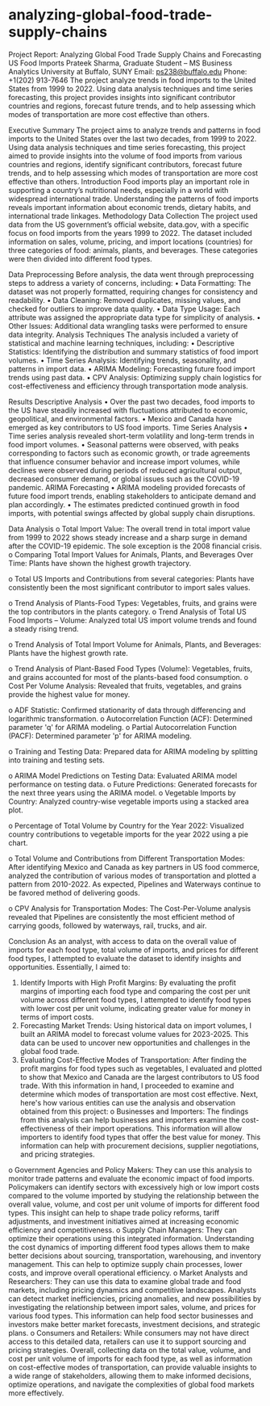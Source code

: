 # analyzing-global-food-trade-supply-chains
Project Report:
Analyzing Global Food Trade Supply Chains and Forecasting US Food Imports
Prateek Sharma, Graduate Student – MS Business Analytics
University at Buffalo, SUNY 
Email: ps238@buffalo.edu Phone: +1(202) 913-7646
The project analyze trends in food imports to the United States from 1999 to 2022. Using data analysis techniques and time series forecasting, this project provides insights into significant contributor countries and regions, forecast future trends, and to help assessing which modes of transportation are more cost effective than others.
 
  
Executive Summary
The project aims to analyze trends and patterns in food imports to the United States over the last two decades, from 1999 to 2022. Using data analysis techniques and time series forecasting, this project aimed to provide insights into the volume of food imports from various countries and regions, identify significant contributors, forecast future trends, and to help assessing which modes of transportation are more cost effective than others.
Introduction
Food imports play an important role in supporting a country’s nutritional needs, especially in a world with widespread international trade. Understanding the patterns of food imports reveals important information about economic trends, dietary habits, and international trade linkages.
Methodology Data Collection
The project used data from the US government’s official website, data.gov, with a specific focus on food imports from the years 1999 to 2022. The dataset included information on sales, volume, pricing, and import locations (countries) for three categories of food: animals, plants, and beverages. These categories were then divided into different food types.
    
Data Preprocessing
Before analysis, the data went through preprocessing steps to address a variety of concerns, including:
• Data Formatting: The dataset was not properly formatted, requiring changes for consistency and readability.
• Data Cleaning: Removed duplicates, missing values, and checked for outliers to improve data quality.
• Data Type Usage: Each attribute was assigned the appropriate data type for simplicity of analysis.
• Other Issues: Additional data wrangling tasks were performed to ensure data integrity.
Analysis Techniques
The analysis included a variety of statistical and machine learning techniques, including:
• Descriptive Statistics: Identifying the distribution and summary statistics of food import volumes.
• Time Series Analysis: Identifying trends, seasonality, and patterns in import data.
• ARIMA Modeling: Forecasting future food import trends using past data.
• CPV Analysis: Optimizing supply chain logistics for cost-effectiveness and
efficiency through transportation mode analysis.

Results Descriptive Analysis
• Over the past two decades, food imports to the US have steadily increased with fluctuations attributed to economic, geopolitical, and environmental factors.
• Mexico and Canada have emerged as key contributors to US food imports. Time Series Analysis
• Time series analysis revealed short-term volatility and long-term trends in food import volumes.
• Seasonal patterns were observed, with peaks corresponding to factors such as economic growth, or trade agreements that influence consumer behavior and increase import volumes, while declines were observed during periods of reduced agricultural output, decreased consumer demand, or global issues such as the COVID-19 pandemic.
ARIMA Forecasting
• ARIMA modeling provided forecasts of future food import trends, enabling stakeholders to anticipate demand and plan accordingly.
• The estimates predicted continued growth in food imports, with potential swings affected by global supply chain disruptions.
 
Data Analysis
o Total Import Value: The overall trend in total import value from 1999 to 2022 shows steady increase and a sharp surge in demand after the COVID-19 epidemic. The sole exception is the 2008 financial crisis.
o Comparing Total Import Values for Animals, Plants, and Beverages Over Time: Plants have shown the highest growth trajectory.
  
 o Total US Imports and Contributions from several categories: Plants have consistently been the most significant contributor to import sales values.
 
o Trend Analysis of Plants-Food Types: Vegetables, fruits, and grains were the top contributors in the plants category.
 o Trend Analysis of Total US Food Imports – Volume: Analyzed total US import volume trends and found a steady rising trend.

 o Trend Analysis of Total Import Volume for Animals, Plants, and Beverages: Plants have the highest growth rate.
 
o Trend Analysis of Plant-Based Food Types (Volume): Vegetables, fruits, and grains accounted for most of the plants-based food consumption.
 o Cost Per Volume Analysis: Revealed that fruits, vegetables, and grains provide the highest value for money.
 
o ADF Statistic: Confirmed stationarity of data through differencing and logarithmic transformation.
o Autocorrelation Function (ACF): Determined parameter 'q' for ARIMA modeling.
  o Partial Autocorrelation Function (PACF): Determined parameter 'p' for ARIMA modeling.

 o Training and Testing Data: Prepared data for ARIMA modeling by splitting into training and testing sets.
 
o ARIMA Model Predictions on Testing Data: Evaluated ARIMA model performance on testing data.
 o Future Predictions: Generated forecasts for the next three years using the ARIMA model.
o Vegetable Imports by Country: Analyzed country-wise vegetable imports using a stacked area plot.
 
 o Percentage of Total Volume by Country for the Year 2022: Visualized country contributions to vegetable imports for the year 2022 using a pie chart.
 
o Total Volume and Contributions from Different Transportation Modes: After identifying Mexico and Canada as key partners in US food commerce, analyzed the contribution of various modes of transportation and plotted a pattern from 2010-2022. As expected, Pipelines and Waterways continue to be favored method of delivering goods.
 
o CPV Analysis for Transportation Modes: The Cost-Per-Volume analysis revealed that Pipelines are consistently the most efficient method of carrying goods, followed by waterways, rail, trucks, and air.
 
Conclusion
As an analyst, with access to data on the overall value of imports for each food type, total volume of imports, and prices for different food types, I attempted to evaluate the dataset to identify insights and opportunities. Essentially, I aimed to:
1. Identify Imports with High Profit Margins: By evaluating the profit margins of importing each food type and comparing the cost per unit volume across different food types, I attempted to identify food types with lower cost per unit volume, indicating greater value for money in terms of import costs.
2. Forecasting Market Trends: Using historical data on import volumes, I built an ARIMA model to forecast volume values for 2023-2025. This data can be used to uncover new opportunities and challenges in the global food trade.
3. Evaluating Cost-Effective Modes of Transportation: After finding the profit margins for food types such as vegetables, I evaluated and plotted to show that Mexico and Canada are the largest contributors to US food trade. With this information in hand, I proceeded to examine and determine which modes of transportation are most cost effective.
Next, here's how various entities can use the analysis and observation obtained from this project:
o Businesses and Importers: The findings from this analysis can help businesses and importers examine the cost-effectiveness of their import operations. This information will allow importers to identify food types that offer the best value for money. This information can help with procurement decisions, supplier negotiations, and pricing strategies.
 
o Government Agencies and Policy Makers: They can use this analysis to monitor trade patterns and evaluate the economic impact of food imports. Policymakers can identify sectors with excessively high or low import costs compared to the volume imported by studying the relationship between the overall value, volume, and cost per unit volume of imports for different food types. This insight can help to shape trade policy reforms, tariff adjustments, and investment initiatives aimed at increasing economic efficiency and competitiveness.
o Supply Chain Managers: They can optimize their operations using this integrated information. Understanding the cost dynamics of importing different food types allows them to make better decisions about sourcing, transportation, warehousing, and inventory management. This can help to optimize supply chain processes, lower costs, and improve overall operational efficiency.
o Market Analysts and Researchers: They can use this data to examine global trade and food markets, including pricing dynamics and competitive landscapes. Analysts can detect market inefficiencies, pricing anomalies, and new possibilities by investigating the relationship between import sales, volume, and prices for various food types. This information can help food sector businesses and investors make better market forecasts, investment decisions, and strategic plans.
o Consumers and Retailers: While consumers may not have direct access to this detailed data, retailers can use it to support sourcing and pricing strategies.
Overall, collecting data on the total value, volume, and cost per unit volume of imports for each food type, as well as information on cost-effective modes of transportation, can provide valuable insights to a wide range of stakeholders, allowing them to make informed decisions, optimize operations, and navigate the complexities of global food markets more effectively.
